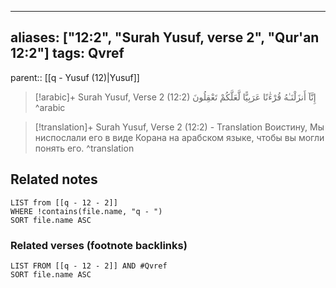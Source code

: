 
---
aliases: ["12:2", "Surah Yusuf, verse 2", "Qur'an 12:2"]
tags: Qvref
---

parent:: [[q - Yusuf (12)|Yusuf]]

> [!arabic]+ Surah Yusuf, Verse 2 (12:2)
> <span class="quran-arabic">إِنَّآ أَنزَلْنَـٰهُ قُرْءَٰنًا عَرَبِيًّا لَّعَلَّكُمْ تَعْقِلُونَ</span>
^arabic

> [!translation]+ Surah Yusuf, Verse 2 (12:2) - Translation
> Воистину, Мы ниспослали его в виде Корана на арабском языке, чтобы вы могли понять его.
^translation



## Related notes
```dataview
LIST from [[q - 12 - 2]]
WHERE !contains(file.name, "q - ")
SORT file.name ASC
```

### Related verses (footnote backlinks)
```dataview
LIST FROM [[q - 12 - 2]] AND #Qvref
SORT file.name ASC
```


